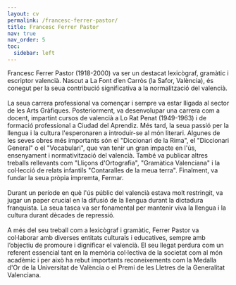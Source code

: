 ```yaml
---
layout: cv
permalink: /francesc-ferrer-pastor/
title: Francesc Ferrer Pastor
nav: true
nav_order: 5
toc:
  sidebar: left
---
```


<p class="post-description">
Francesc Ferrer Pastor (1918-2000) va ser un destacat lexicògraf, gramàtic i escriptor valencià. Nascut a La Font d’en Carròs (la Safor, València), és conegut per la seua contribució significativa a la normalització del valencià.<br><br>
La seua carrera professional va començar i sempre va estar lligada al sector de les Arts Gràfiques. Posteriorment, va desenvolupar una carrera com a docent, impartint cursos de valencià a Lo Rat Penat (1949-1963) i de formació professional a Ciudad del Aprendiz. Més tard, la seua passió per la llengua i la cultura l'esperonaren a introduir-se al món literari. Algunes de les seves obres més importants són el "Diccionari de la Rima", el "Diccionari General" o el "Vocabulari", que van tenir un gran impacte en l'ús, ensenyament i normativització del valencià. També va publicar altres treballs rellevants com "Lliçons d'Ortografia", "Gramàtica Valenciana" i la col·lecció de relats infantils "Contaralles de la meua terra". Finalment, va fundar la seua pròpia impremta, Fermar.<br><br>
Durant un període en què l'ús públic del valencià estava molt restringit, va jugar un paper crucial en la difusió de la llengua durant la dictadura franquista. La seua tasca va ser fonamental per mantenir viva la llengua i la cultura durant dècades de repressió.<br><br>
A més del seu treball com a lexicògraf i gramàtic, Ferrer Pastor va col·laborar amb diverses entitats culturals i educatives, sempre amb l’objectiu de promoure i dignificar el valencià. El seu llegat perdura com un referent essencial tant en la memòria col·lectiva de la societat com al món acadèmic i per això ha rebut importants reconeixements com la Medalla d'Or de la Universitat de València o el Premi de les Lletres de la Generalitat Valenciana.
</p>
